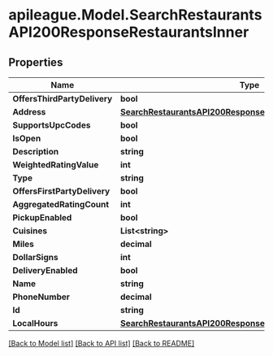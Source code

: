 # apileague.Model.SearchRestaurantsAPI200ResponseRestaurantsInner

## Properties

Name | Type | Description | Notes
------------ | ------------- | ------------- | -------------
**OffersThirdPartyDelivery** | **bool** |  | [optional] 
**Address** | [**SearchRestaurantsAPI200ResponseRestaurantsInnerAddress**](SearchRestaurantsAPI200ResponseRestaurantsInnerAddress.md) |  | [optional] 
**SupportsUpcCodes** | **bool** |  | [optional] 
**IsOpen** | **bool** |  | [optional] 
**Description** | **string** |  | [optional] 
**WeightedRatingValue** | **int** |  | [optional] 
**Type** | **string** |  | [optional] 
**OffersFirstPartyDelivery** | **bool** |  | [optional] 
**AggregatedRatingCount** | **int** |  | [optional] 
**PickupEnabled** | **bool** |  | [optional] 
**Cuisines** | **List&lt;string&gt;** |  | [optional] 
**Miles** | **decimal** |  | [optional] 
**DollarSigns** | **int** |  | [optional] 
**DeliveryEnabled** | **bool** |  | [optional] 
**Name** | **string** |  | [optional] 
**PhoneNumber** | **decimal** |  | [optional] 
**Id** | **string** |  | [optional] 
**LocalHours** | [**SearchRestaurantsAPI200ResponseRestaurantsInnerLocalHours**](SearchRestaurantsAPI200ResponseRestaurantsInnerLocalHours.md) |  | [optional] 

[[Back to Model list]](../README.md#documentation-for-models) [[Back to API list]](../README.md#documentation-for-api-endpoints) [[Back to README]](../README.md)

